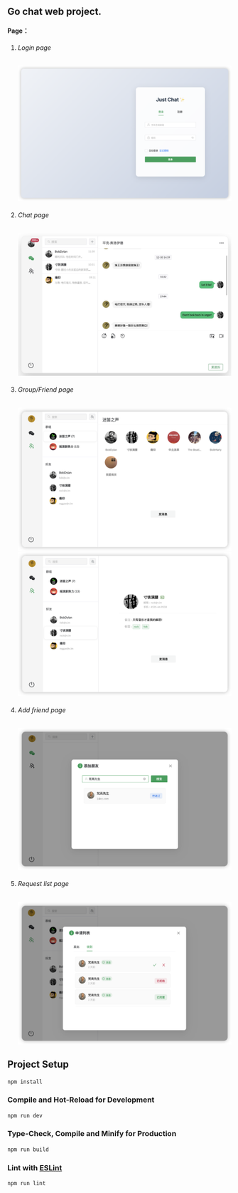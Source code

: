 ## Go chat web project.

#### Page：
1. ###### Login page
   ![login](./public/assets/login.png)

2. ###### Chat page
   ![chat](./public/assets/chat.jpg)

3. ###### Group/Friend page
   ![group](./public/assets/group.png)
   ![friend](./public/assets/friend.png)

4. ###### Add friend page
   ![add-friend](./public/assets/add-friend.png)

4. ###### Request list page
   ![request-list](./public/assets/request-list.png)

## Project Setup

```sh
npm install
```

### Compile and Hot-Reload for Development

```sh
npm run dev
```

### Type-Check, Compile and Minify for Production

```sh
npm run build
```

### Lint with [ESLint](https://eslint.org/)

```sh
npm run lint
```
